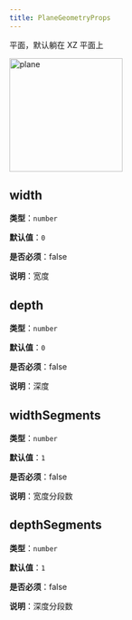 ```yaml
---
title: PlaneGeometryProps
---
```


平面，默认躺在 XZ 平面上

<img alt="plane" src="https://gw.alipayobjects.com/mdn/rms_6ae20b/afts/img/A*jN9zQp3RflAAAAAAAAAAAAAAARQnAQ" height='200'/>

## width

**类型**：`number`

**默认值**：`0`

**是否必须**：false

**说明**：宽度

## depth

**类型**：`number`

**默认值**：`0`

**是否必须**：false

**说明**：深度

## widthSegments

**类型**：`number`

**默认值**：`1`

**是否必须**：false

**说明**：宽度分段数

## depthSegments

**类型**：`number`

**默认值**：`1`

**是否必须**：false

**说明**：深度分段数
